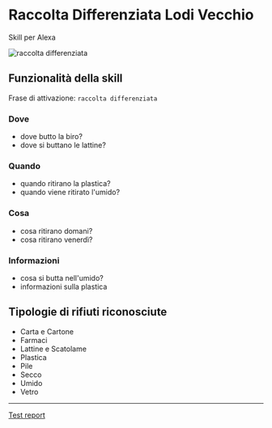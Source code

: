 # Raccolta Differenziata Lodi Vecchio
Skill per Alexa

![raccolta differenziata](https://s3-eu-west-1.amazonaws.com/amonshore-icons/raccoltadifflv_108.png)

## Funzionalità della skill

Frase di attivazione: `raccolta differenziata`

### Dove
- dove butto la biro?
- dove si buttano le lattine?

### Quando
- quando ritirano la plastica?
- quando viene ritirato l'umido?

### Cosa
- cosa ritirano domani?
- cosa ritirano venerdì?

### Informazioni
- cosa si butta nell'umido?
- informazioni sulla plastica

## Tipologie di rifiuti riconosciute
- Carta e Cartone
- Farmaci
- Lattine e Scatolame
- Plastica
- Pile
- Secco
- Umido
- Vetro

---

[Test report](https://github.com/narsenico/skill-raccolta-differenziata-lodi-vecchio/blob/master/test/README.md)